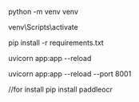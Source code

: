 python -m venv venv

venv\Scripts\activate

pip install -r requirements.txt

uvicorn app:app --reload

uvicorn app:app --reload --port 8001

//for install
pip install paddleocr